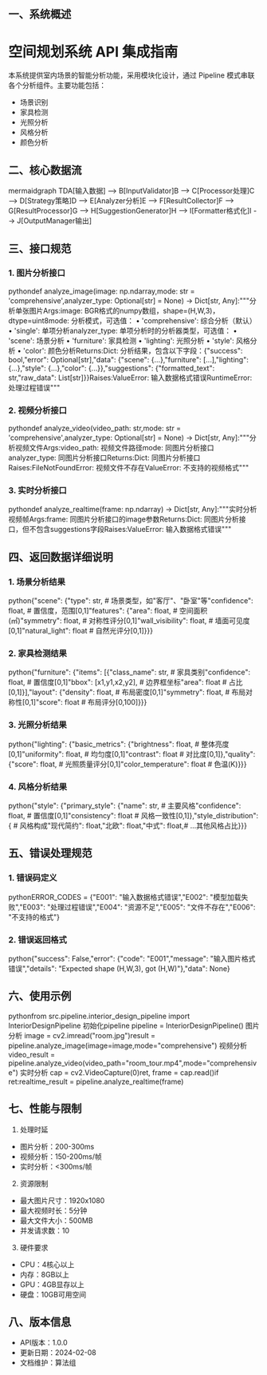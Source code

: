 ## 一、系统概述
# 空间规划系统 API 集成指南
本系统提供室内场景的智能分析功能，采用模块化设计，通过 Pipeline 模式串联各个分析组件。主要功能包括：
- 场景识别
- 家具检测
- 光照分析
- 风格分析
- 颜色分析
## 二、核心数据流
mermaidgraph TDA[输入数据] --> B[InputValidator]B --> C[Processor处理]C --> D[Strategy策略]D --> E[Analyzer分析]E --> F[ResultCollector]F --> G[ResultProcessor]G --> H[SuggestionGenerator]H --> I[Formatter格式化]I --> J[OutputManager输出]
## 三、接口规范
### 1. 图片分析接口
pythondef analyze_image(image: np.ndarray,mode: str = 'comprehensive',analyzer_type: Optional[str] = None) -> Dict[str, Any]:"""分析单张图片Args:image: BGR格式的numpy数组，shape=(H,W,3)，dtype=uint8mode: 分析模式，可选值：
•  'comprehensive': 综合分析（默认）
•  'single': 单项分析analyzer_type: 单项分析时的分析器类型，可选值：
•  'scene': 场景分析
•  'furniture': 家具检测
•  'lighting': 光照分析
•  'style': 风格分析
•  'color': 颜色分析Returns:Dict: 分析结果，包含以下字段：{"success": bool,"error": Optional[str],"data": {"scene": {...},"furniture": [...],"lighting": {...},"style": {...},"color": {...}},"suggestions": {"formatted_text": str,"raw_data": List[str]}}Raises:ValueError: 输入数据格式错误RuntimeError: 处理过程错误"""
### 2. 视频分析接口
pythondef analyze_video(video_path: str,mode: str = 'comprehensive',analyzer_type: Optional[str] = None) -> Dict[str, Any]:"""分析视频文件Args:video_path: 视频文件路径mode: 同图片分析接口analyzer_type: 同图片分析接口Returns:Dict: 同图片分析接口Raises:FileNotFoundError: 视频文件不存在ValueError: 不支持的视频格式"""
### 3. 实时分析接口
pythondef analyze_realtime(frame: np.ndarray) -> Dict[str, Any]:"""实时分析视频帧Args:frame: 同图片分析接口的image参数Returns:Dict: 同图片分析接口，但不包含suggestions字段Raises:ValueError: 输入数据格式错误"""
## 四、返回数据详细说明
### 1. 场景分析结果
python{"scene": {"type": str, # 场景类型，如"客厅"、"卧室"等"confidence": float, # 置信度，范围[0,1]"features": {"area": float, # 空间面积(㎡)"symmetry": float, # 对称性评分[0,1]"wall_visibility": float, # 墙面可见度[0,1]"natural_light": float # 自然光评分[0,1]}}}
### 2. 家具检测结果
python{"furniture": {"items": [{"class_name": str, # 家具类别"confidence": float, # 置信度[0,1]"bbox": [x1,y1,x2,y2], # 边界框坐标"area": float # 占比[0,1]}],"layout": {"density": float, # 布局密度[0,1]"symmetry": float, # 布局对称性[0,1]"score": float # 布局评分[0,100]}}}
### 3. 光照分析结果
python{"lighting": {"basic_metrics": {"brightness": float, # 整体亮度[0,1]"uniformity": float, # 均匀度[0,1]"contrast": float # 对比度[0,1]},"quality": {"score": float, # 光照质量评分[0,1]"color_temperature": float # 色温(K)}}}
### 4. 风格分析结果
python{"style": {"primary_style": {"name": str, # 主要风格"confidence": float, # 置信度[0,1]"consistency": float # 风格一致性[0,1]},"style_distribution": { # 风格构成"现代简约": float,"北欧": float,"中式": float,# ...其他风格占比}}}
## 五、错误处理规范
### 1. 错误码定义
pythonERROR_CODES = {"E001": "输入数据格式错误","E002": "模型加载失败","E003": "处理过程错误","E004": "资源不足","E005": "文件不存在","E006": "不支持的格式"}
### 2. 错误返回格式
python{"success": False,"error": {"code": "E001","message": "输入图片格式错误","details": "Expected shape (H,W,3), got (H,W)"},"data": None}
## 六、使用示例
pythonfrom src.pipeline.interior_design_pipeline import InteriorDesignPipeline
初始化pipeline
pipeline = InteriorDesignPipeline()
图片分析
image = cv2.imread("room.jpg")result = pipeline.analyze_image(image=image,mode="comprehensive")
视频分析
video_result = pipeline.analyze_video(video_path="room_tour.mp4",mode="comprehensive")
实时分析
cap = cv2.VideoCapture(0)ret, frame = cap.read()if ret:realtime_result = pipeline.analyze_realtime(frame)
## 七、性能与限制
1. 处理时延
- 图片分析：200-300ms
- 视频分析：150-200ms/帧
- 实时分析：<300ms/帧
2. 资源限制
- 最大图片尺寸：1920x1080
- 最大视频时长：5分钟
- 最大文件大小：500MB
- 并发请求数：10
3. 硬件要求
- CPU：4核心以上
- 内存：8GB以上
- GPU：4GB显存以上
- 硬盘：10GB可用空间
## 八、版本信息
- API版本：1.0.0
- 更新日期：2024-02-08
- 文档维护：算法组

